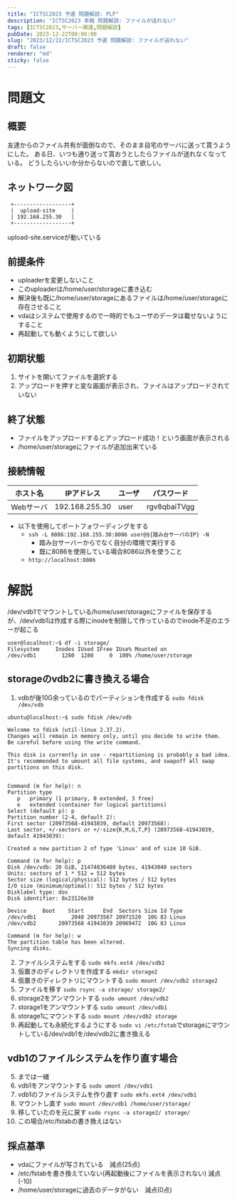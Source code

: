```yaml
---
title: "ICTSC2023 予選 問題解説: PLP"
description: "ICTSC2023 本戦 問題解説: ファイルが送れない"
tags: [ICTSC2023,サーバー関連,問題解説]
pubDate: 2023-12-22T00:00:00
slug: "2023/12/22/ICTSC2023 予選 問題解説: ファイルが送れない"
draft: false
renderer: "md"
sticky: false
---
```


# 問題文

## 概要

友達からのファイル共有が面倒なので、そのまま自宅のサーバに送って貰うようにした。
ある日、いつも通り送って貰おうとしたらファイルが送れなくなっている。
どうしたらいいか分からないので直して欲しい。

## ネットワーク図

```
 +------------------+
 |  upload-site     |
 | 192.168.255.30   |
 +------------------+
```  

upload-site.serviceが動いている

## 前提条件

- uploaderを変更しないこと
- このuploaderは/home/user/storageに書き込む
- 解決後も既に/home/user/storageにあるファイルは/home/user/storageに存在させること
- vdaはシステムで使用するので一時的でもユーザのデータは載せないようにすること
- 再起動しても動くようにして欲しい

## 初期状態

1. サイトを開いてファイルを選択する
2. アップロードを押すと変な画面が表示され、ファイルはアップロードされていない

## 終了状態

- ファイルをアップロードするとアップロード成功！という画面が表示される
- /home/user/storageにファイルが追加出来ている

## 接続情報

| ホスト名 | IPアドレス | ユーザ | パスワード|
| --------- | ----------- | ------ | ------------------ |
| Webサーバ | 192.168.255.30 | user | rgv8qbaiTVgg |

- 以下を使用してポートフォワーディングをする
  - `ssh -L 8086:192.168.255.30:8086 user@${踏み台サーバのIP} -N`
    - 踏み台サーバーからでなく自分の環境で実行する
    - 既に8086を使用している場合8086以外を使うこと
  - `http://localhost:8086`

# 解説

/dev/vdb1でマウントしている/home/user/storageにファイルを保存するが、/dev/vdb1は作成する際にinodeを制限して作っているのでinode不足のエラーが起こる

```
user@localhost:~$ df -i storage/
Filesystem     Inodes IUsed IFree IUse% Mounted on
/dev/vdb1        1280  1280     0  100% /home/user/storage
```

## storageのvdb2に書き換える場合

1. vdbが後10G余っているのでパーティションを作成する
`sudo fdisk /dev/vdb`

```
ubuntu@localhost:~$ sudo fdisk /dev/vdb

Welcome to fdisk (util-linux 2.37.2).
Changes will remain in memory only, until you decide to write them.
Be careful before using the write command.

This disk is currently in use - repartitioning is probably a bad idea.
It's recommended to umount all file systems, and swapoff all swap
partitions on this disk.


Command (m for help): n
Partition type
   p   primary (1 primary, 0 extended, 3 free)
   e   extended (container for logical partitions)
Select (default p): p
Partition number (2-4, default 2):
First sector (20973568-41943039, default 20973568):
Last sector, +/-sectors or +/-size{K,M,G,T,P} (20973568-41943039, default 41943039):

Created a new partition 2 of type 'Linux' and of size 10 GiB.

Command (m for help): p
Disk /dev/vdb: 20 GiB, 21474836480 bytes, 41943040 sectors
Units: sectors of 1 * 512 = 512 bytes
Sector size (logical/physical): 512 bytes / 512 bytes
I/O size (minimum/optimal): 512 bytes / 512 bytes
Disklabel type: dos
Disk identifier: 0x23126e30

Device     Boot    Start      End  Sectors Size Id Type
/dev/vdb1           2048 20973567 20971520  10G 83 Linux
/dev/vdb2       20973568 41943039 20969472  10G 83 Linux

Command (m for help): w
The partition table has been altered.
Syncing disks.
```

2. ファイルシステムをする
`sudo mkfs.ext4 /dev/vdb2`
3. 仮置きのディレクトリを作成する
`mkdir storage2`
4. 仮置きのディレクトリにマウントする
`sudo mount /dev/vdb2 storage2`
5. ファイルを移す
`sudo rsync -a storage/ storage2/`
6. storage2をアンマウントする
`sudo umount /dev/vdb2`
7. storage1をアンマウントする
`sudo umount /dev/vdb1`
8. storage1にマウントする
`sudo mount /dev/vdb2 storage`
9. 再起動しても永続化するようにする
`sudo vi /etc/fstab`でstorageにマウントしている/dev/vdb1を/dev/vdb2に書き換える

## vdb1のファイルシステムを作り直す場合

5. までは一緒
6. vdb1をアンマウントする
`sudo umont /dev/vdb1`
7. vdb1のファイルシステムを作り直す
`sudo mkfs.ext4 /dev/vdb1`
7. マウントし直す
`sudo mount /dev/vdb1 /home/user/storage/`
8. 移していたのを元に戻す
`sudo rsync -a storage2/ storage/`
8. この場合/etc/fstabの書き換えはない

## 採点基準

- vdaにファイルが写されている　減点(25点)
- /etc/fstabを書き換えていない(再起動後にファイルを表示されない) 減点(-10)
- /home/user/storageに過去のデータがない　減点(0点)
